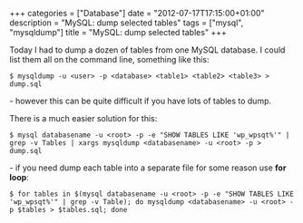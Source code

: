+++
categories = ["Database"]
date = "2012-07-17T17:15:00+01:00"
description = "MySQL: dump selected tables"
tags = ["mysql", "mysqldump"]
title = "MySQL: dump selected tables"
+++

Today I had to dump a dozen of tables from one MySQL database. I could list them all on the command line, something like this:

```sh-session
$ mysqldump -u <user> -p <database> <table1> <table2> <table3> > dump.sql
```

\- however this can be quite difficult if you have lots of tables to dump.

There is a much easier solution for this:

```sh-session
$ mysql databasename -u <root> -p -e "SHOW TABLES LIKE 'wp_wpsqt%'" | grep -v Tables | xargs mysqldump <databasename> -u <root> -p > dump.sql
```

\- if you need dump each table into a separate file for some reason use **for loop**:

```sh-session
$ for tables in $(mysql databasename -u <root> -p -e "SHOW TABLES LIKE 'wp_wpsqt%'" | grep -v Table); do mysqldump <databasename> -u <root> -p $tables > $tables.sql; done
```
